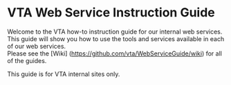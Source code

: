 # VTA Web Service Instruction Guide
Welcome to the VTA how-to instruction guide for our internal web services.  This guide will show you how to use the tools and services available in each of our web services.  
Please see the [Wiki] (https://github.com/vta/WebServiceGuide/wiki) for all of the guides.

This guide is for VTA internal sites only.
